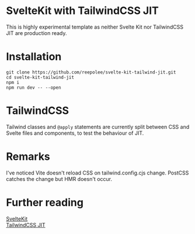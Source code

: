 # SvelteKit with TailwindCSS JIT

This is highly experimental template as neither Svelte Kit nor TailwindCSS JIT are production ready.

# Installation

```
git clone https://github.com/reepolee/svelte-kit-tailwind-jit.git
cd svelte-kit-tailwind-jit
npm i
npm run dev -- --open
```

# TailwindCSS

Tailwind classes and `@apply` statements are currently split between CSS and Svelte files and components, to test the behaviour of JIT.

# Remarks

I've noticed Vite doesn't reload CSS on tailwind.config.cjs change. PostCSS catches the change but HMR doesn't occur.


# Further reading

[SvelteKit](https://github.com/sveltejs/kit)  
[TailwindCSS JIT](https://github.com/tailwindlabs/tailwindcss-jit)

